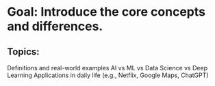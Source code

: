 # Goal: Introduce the core concepts and differences.
## Topics:
  Definitions and real-world examples
  AI vs ML vs Data Science vs Deep Learning
  Applications in daily life (e.g., Netflix, Google Maps, ChatGPT)
